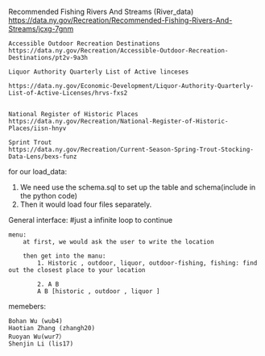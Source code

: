    Recommended Fishing Rivers And Streams (River_data)
    https://data.ny.gov/Recreation/Recommended-Fishing-Rivers-And-Streams/jcxg-7gnm

    Accessible Outdoor Recreation Destinations
    https://data.ny.gov/Recreation/Accessible-Outdoor-Recreation-Destinations/pt2v-9a3h

    Liquor Authority Quarterly List of Active linceses

    https://data.ny.gov/Economic-Development/Liquor-Authority-Quarterly-List-of-Active-Licenses/hrvs-fxs2


    National Register of Historic Places
    https://data.ny.gov/Recreation/National-Register-of-Historic-Places/iisn-hnyv

    Sprint Trout 
    https://data.ny.gov/Recreation/Current-Season-Spring-Trout-Stocking-Data-Lens/bexs-funz

for our load_data:
1. We need use the schema.sql to set up the table and schema(include in the python code)
2. Then it would load four files separately.


General interface:
    #just a infinite loop to continue

    menu:
        at first, we would ask the user to write the location
        
        then get into the manu:
            1. Historic , outdoor, liquor, outdoor-fishing, fishing: find out the closest place to your location 

            2. A B 
            A B [historic , outdoor , liquor ]
    

memebers:

    Bohan Wu (wub4)
    Haotian Zhang (zhangh20)
    Ruoyan Wu(wur7）
    Shenjin Li (lis17)
    
                  
                
